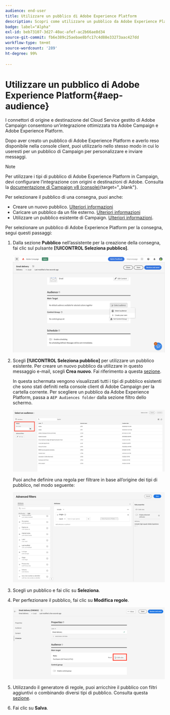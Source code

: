 ```yaml
---
audience: end-user
title: Utilizzare un pubblico di Adobe Experience Platform
description: Scopri come utilizzare un pubblico da Adobe Experience Platform
badge: label="Alpha"
exl-id: beb73107-3d27-40ac-afef-ac2b66ae8d34
source-git-commit: fb6e389c25aebae8bfc17c4d88e33273aac427dd
workflow-type: tm+mt
source-wordcount: '289'
ht-degree: 99%

---
```


# Utilizzare un pubblico di Adobe Experience Platform{#aep-audience}

I connettori di origine e destinazione del Cloud Service gestito di Adobe Campaign consentono un’integrazione ottimizzata tra Adobe Campaign e Adobe Experience Platform.

Dopo aver creato un pubblico di Adobe Experience Platform e averlo reso disponibile nella console client, puoi utilizzarlo nello stesso modo in cui lo useresti per un pubblico di Campaign per personalizzare e inviare messaggi.

>[!NOTE]
>
>Per utilizzare i tipi di pubblico di Adobe Experience Platform in Campaign, devi configurare l’integrazione con origini e destinazioni di Adobe. Consulta la [documentazione di Campaign v8 (console)](https://experienceleague.adobe.com/docs/campaign/campaign-v8/connect/ac-aep.html?lang=it){target="_blank"}.


Per selezionare il pubblico di una consegna, puoi anche:

* Creare un nuovo pubblico. [Ulteriori informazioni](segment-builder.md)
* Caricare un pubblico da un file esterno. [Ulteriori informazioni](file-audience.md)
* Utilizzare un pubblico esistente di Campaign. [Ulteriori informazioni](add-audience.md).

Per selezionare un pubblico di Adobe Experience Platform per la consegna, segui questi passaggi:

1. Dalla sezione **Pubblico** nell’assistente per la creazione della consegna, fai clic sul pulsante **[!UICONTROL Seleziona pubblico]**.

   ![](assets/create-audience.png)

1. Scegli **[!UICONTROL Seleziona pubblico]** per utilizzare un pubblico esistente. Per creare un nuovo pubblico da utilizzare in questo messaggio e-mail, scegli **Crea nuovo**. Fai riferimento a questa [sezione](segment-builder.md).

   In questa schermata vengono visualizzati tutti i tipi di pubblico esistenti che sono stati definiti nella console client di Adobe Campaign per la cartella corrente. Per scegliere un pubblico da Adobe Experience Platform, passa a `AEP Audiences folder` dalla sezione filtro dello schermo.

   ![](assets/select-audience-folder.png)

   Puoi anche definire una regola per filtrare in base all’origine dei tipi di pubblico, nel modo seguente:

   ![](assets/filter-on-aep-audience.png)

1. Scegli un pubblico e fai clic su **Seleziona**.

1. Per perfezionare il pubblico, fai clic su **Modifica regole**.

   ![](assets/refine-audience.png)

1. Utilizzando il generatore di regole, puoi arricchire il pubblico con filtri aggiuntivi o combinando diversi tipi di pubblico. Consulta questa [sezione](segment-builder.md).

1. Fai clic su **Salva**.


